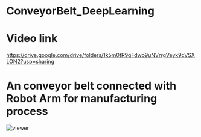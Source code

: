 # ConveyorBelt_DeepLearning
# Video link
https://drive.google.com/drive/folders/1k5m0tR9qFdwo9uNVrrgVeyk9cVSXLON2?usp=sharing
# An conveyor belt connected with Robot Arm for manufacturing process
![viewer](assert/system_overview.png)
